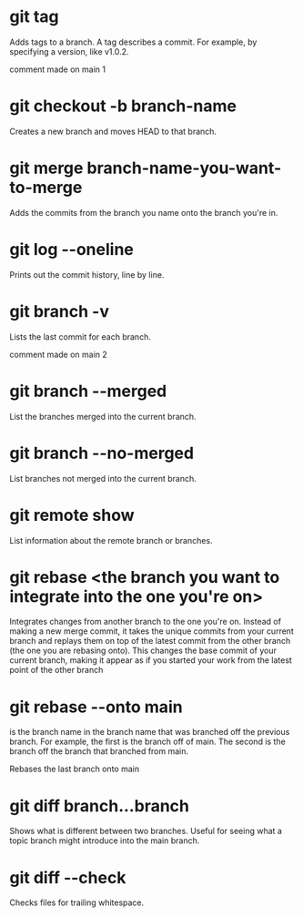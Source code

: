 # git tag
Adds tags to a branch. A tag describes a commit. For example, by specifying a version, like v1.0.2.


comment made on main 1

# git checkout -b branch-name
Creates a new branch and moves HEAD to that branch.

# git merge branch-name-you-want-to-merge
Adds the commits from the branch you name onto the branch you're in.

# git log --oneline
Prints out the commit history, line by line.

# git branch -v
Lists the last commit for each branch.

comment made on main 2
# git branch --merged
List the branches merged into the current branch.

# git branch --no-merged
List branches not merged into the current branch. 

# git remote show <remote>
List information about the remote branch or branches.

# git rebase <the branch you want to integrate into the one you're on>
Integrates changes from another branch to the one you're on. Instead of making a new merge commit, it takes the unique commits from your current branch and replays them on top of the latest commit from the other branch (the one you are rebasing onto). This changes the base commit of your current branch, making it appear as if you started your work from the latest point of the other branch


# git rebase --onto main <branch> <branch>
<branch> is the branch name in the branch name that was branched off the
previous branch. For example, the first <branch> is the branch off of main. The
second <branch> is the branch off the branch that branched from main.

Rebases the last branch onto main

# git diff branch...branch
Shows what is different between two branches. Useful for seeing what a topic
branch might introduce into the main branch.

# git diff --check
Checks files for trailing whitespace.
